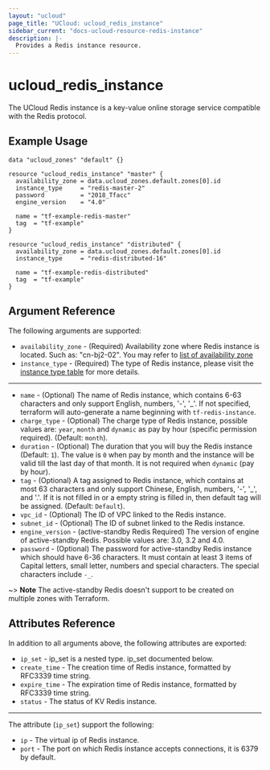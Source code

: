```yaml
---
layout: "ucloud"
page_title: "UCloud: ucloud_redis_instance"
sidebar_current: "docs-ucloud-resource-redis-instance"
description: |-
  Provides a Redis instance resource.
---
```


# ucloud_redis_instance

The UCloud Redis instance is a key-value online storage service compatible with the Redis protocol.

## Example Usage

```hcl
data "ucloud_zones" "default" {}

resource "ucloud_redis_instance" "master" {
  availability_zone = data.ucloud_zones.default.zones[0].id
  instance_type     = "redis-master-2"
  password          = "2018_Tfacc"
  engine_version    = "4.0"

  name = "tf-example-redis-master"
  tag  = "tf-example"
}

resource "ucloud_redis_instance" "distributed" {
  availability_zone = data.ucloud_zones.default.zones[0].id
  instance_type     = "redis-distributed-16"

  name = "tf-example-redis-distributed"
  tag  = "tf-example"
}
```

## Argument Reference

The following arguments are supported:

* `availability_zone` - (Required) Availability zone where Redis instance is located. Such as: "cn-bj2-02". You may refer to [list of availability zone](https://docs.ucloud.cn/api/summary/regionlist)
* `instance_type` - (Required) The type of Redis instance, please visit the [instance type table](https://www.terraform.io/docs/providers/ucloud/appendix/radis_instance_type.html) for more details.

- - -

* `name` - (Optional) The name of Redis instance, which contains 6-63 characters and only support English, numbers, '-', '_'. If not specified, terraform will auto-generate a name beginning with `tf-redis-instance`.
* `charge_type` - (Optional) The charge type of Redis instance, possible values are: `year`, `month` and `dynamic` as pay by hour (specific permission required). (Default: `month`).
* `duration` - (Optional) The duration that you will buy the Redis instance (Default: `1`). The value is `0` when pay by month and the instance will be valid till the last day of that month. It is not required when `dynamic` (pay by hour).
* `tag` - (Optional) A tag assigned to Redis instance, which contains at most 63 characters and only support Chinese, English, numbers, '-', '_', and '.'. If it is not filled in or a empty string is filled in, then default tag will be assigned. (Default: `Default`).
* `vpc_id` - (Optional) The ID of VPC linked to the Redis instance.
* `subnet_id` - (Optional) The ID of subnet linked to the Redis instance.
* `engine_version` - (active-standby Redis Required) The version of engine of active-standby Redis. Possible values are: 3.0, 3.2 and 4.0.
* `password` - (Optional) The password for  active-standby Redis instance which should have 6-36 characters. It must contain at least 3 items of Capital letters, small letter, numbers and special characters. The special characters include `-_`. 

~> **Note** The active-standby Redis doesn't support to be created on multiple zones with Terraform.

## Attributes Reference

In addition to all arguments above, the following attributes are exported:

* `ip_set` - ip_set is a nested type. ip_set documented below.
* `create_time` - The creation time of Redis instance, formatted by RFC3339 time string.
* `expire_time` - The expiration time of Redis instance, formatted by RFC3339 time string.
* `status` - The status of KV Redis instance.

- - -

The attribute (`ip_set`) support the following:

* `ip` - The virtual ip of Redis instance.
* `port` - The port on which Redis instance accepts connections, it is 6379 by default.
